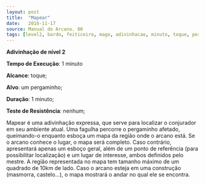 ```yaml
---
layout: post
title:  "Mapear"
date:   2016-11-17
source: Manual do Arcano. 80
tags: [level2, bardo, feiticeiro, mago, adivinhacao, minuto, toque, pergaminho, minuto, nenhum]
---
```


**Adivinhação de nível 2**

**Tempo de Execução**: 1 minuto

**Alcance**: toque;

**Alvo**: um pergaminho;

**Duração**: 1 minuto;

**Teste de Resistência**: nenhum;

Mapear é uma adivinhação expressa, 
que serve para localizar o conjurador em 
seu ambiente atual. Uma fagulha percorre 
o pergaminho afetado, queimando-o enquanto esboça um mapa da região onde o 
arcano está. Se o arcano conhece o lugar, 
o mapa será completo. Caso contrário, 
apresentará apenas um esboço geral, além 
de um ponto de referência (para possibilitar localização) e um lugar de interesse, 
ambos definidos pelo mestre. A região 
representada no mapa tem tamanho máximo de um quadrado de 10km de lado. 
Caso o arcano esteja em uma construção 
(masmorra, castelo...), o mapa mostrará o 
andar no qual ele se encontra.
